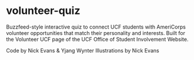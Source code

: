 # volunteer-quiz
Buzzfeed-style interactive quiz to connect UCF students with AmeriCorps volunteer opportunities that match their personality and interests. Built for the Volunteer UCF page of the UCF Office of Student Involvement Website.


Code by Nick Evans & Yjang Wynter
Illustrations by Nick Evans
